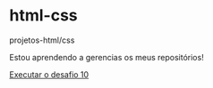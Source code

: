 # html-css
 projetos-html/css

 Estou aprendendo a gerencias os meus repositórios!

 <a href="https://jaquelinerabelo.github.io/html-css/desafios/des010b/android.html" target="_blank">Executar o desafio 10 </a> 

